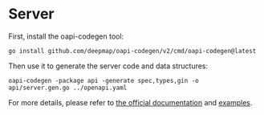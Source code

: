 # Server

First, install the oapi-codegen tool:

```shell
go install github.com/deepmap/oapi-codegen/v2/cmd/oapi-codegen@latest
```

Then use it to generate the server code and data structures:

```shell
oapi-codegen -package api -generate spec,types,gin -o api/server.gen.go ../openapi.yaml
```

For more details, please refer to [the official documentation](https://github.com/deepmap/oapi-codegen) and [examples](https://github.com/deepmap/oapi-codegen/tree/master/examples/petstore-expanded/gin).
